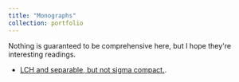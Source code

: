 ```yaml
---
title: "Monographs"
collection: portfolio
---
```

Nothing is guaranteed to be comprehensive here, but I hope they're interesting readings.
- [LCH and separable, but not sigma compact.](http://Zhi0467.github.io/files/mono_LCH_example.pdf).
